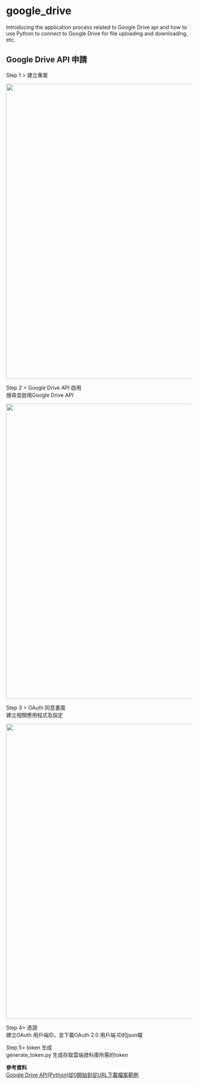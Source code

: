 # google_drive
Introducing the application process related to Google Drive api and how to use Python to connect to Google Drive for file uploading and downloading, etc.

## Google Drive API 申請
Step 1 > 建立專案
<div align='center'><img src="https://github.com/yifan-07/google_drive/assets/35762304/d7946635-8609-421c-9e4b-ccddcc6c5d8d" width='800' higth='400'></div>

Step 2 > Google Drive API 啟用
<br>搜尋並啟用Google Drive API
<div align='center'><img src="https://github.com/yifan-07/google_drive/assets/35762304/07287a31-8f3a-4b14-8be2-20e301eac3f2" width='800' higth='400'></div>

Step 3 > OAuth 同意畫面
<br>建立相關應用程式及設定</br>
<div align='center'><img src="https://github.com/yifan-07/google_drive/assets/35762304/c44b79f8-e355-4b07-a19e-325bd46bd40d" width='800' higth='400'></div>

Step 4> 憑證
<br>建立OAuth 用戶端ID，並下載OAuth 2.0 用戶端 ID的json檔

Step 5> token 生成
<br> generate_token.py 生成存取雲端資料庫所需的token

**參考資料**
<br>[Google Drive API(Python)從0開始到從URL下載檔案範例](https://medium.com/ai-academy-taiwan/google-drive-api-python-%E5%BE%9E0%E9%96%8B%E5%A7%8B%E5%88%B0%E5%BE%9Eurl%E4%B8%8B%E8%BC%89%E6%AA%94%E6%A1%88%E7%AF%84%E4%BE%8B-a182ce279073)

